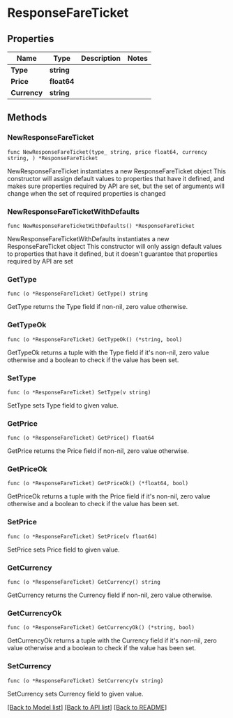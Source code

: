 # ResponseFareTicket

## Properties

Name | Type | Description | Notes
------------ | ------------- | ------------- | -------------
**Type** | **string** |  | 
**Price** | **float64** |  | 
**Currency** | **string** |  | 

## Methods

### NewResponseFareTicket

`func NewResponseFareTicket(type_ string, price float64, currency string, ) *ResponseFareTicket`

NewResponseFareTicket instantiates a new ResponseFareTicket object
This constructor will assign default values to properties that have it defined,
and makes sure properties required by API are set, but the set of arguments
will change when the set of required properties is changed

### NewResponseFareTicketWithDefaults

`func NewResponseFareTicketWithDefaults() *ResponseFareTicket`

NewResponseFareTicketWithDefaults instantiates a new ResponseFareTicket object
This constructor will only assign default values to properties that have it defined,
but it doesn't guarantee that properties required by API are set

### GetType

`func (o *ResponseFareTicket) GetType() string`

GetType returns the Type field if non-nil, zero value otherwise.

### GetTypeOk

`func (o *ResponseFareTicket) GetTypeOk() (*string, bool)`

GetTypeOk returns a tuple with the Type field if it's non-nil, zero value otherwise
and a boolean to check if the value has been set.

### SetType

`func (o *ResponseFareTicket) SetType(v string)`

SetType sets Type field to given value.


### GetPrice

`func (o *ResponseFareTicket) GetPrice() float64`

GetPrice returns the Price field if non-nil, zero value otherwise.

### GetPriceOk

`func (o *ResponseFareTicket) GetPriceOk() (*float64, bool)`

GetPriceOk returns a tuple with the Price field if it's non-nil, zero value otherwise
and a boolean to check if the value has been set.

### SetPrice

`func (o *ResponseFareTicket) SetPrice(v float64)`

SetPrice sets Price field to given value.


### GetCurrency

`func (o *ResponseFareTicket) GetCurrency() string`

GetCurrency returns the Currency field if non-nil, zero value otherwise.

### GetCurrencyOk

`func (o *ResponseFareTicket) GetCurrencyOk() (*string, bool)`

GetCurrencyOk returns a tuple with the Currency field if it's non-nil, zero value otherwise
and a boolean to check if the value has been set.

### SetCurrency

`func (o *ResponseFareTicket) SetCurrency(v string)`

SetCurrency sets Currency field to given value.



[[Back to Model list]](../README.md#documentation-for-models) [[Back to API list]](../README.md#documentation-for-api-endpoints) [[Back to README]](../README.md)


